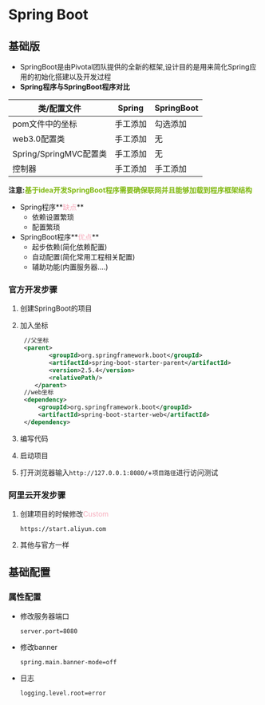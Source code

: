 # Spring Boot

## 基础版

- SpringBoot是由Pivotal团队提供的全新的框架,设计目的是用来简化Spring应用的初始化搭建以及开发过程
- **Spring程序与SpringBoot程序对比**

| 类/配置文件            | Spring   | SpringBoot |
| ---------------------- | -------- | ---------- |
| pom文件中的坐标        | 手工添加 | 勾选添加   |
| web3.0配置类           | 手工添加 | 无         |
| Spring/SpringMVC配置类 | 手工添加 | 无         |
| 控制器                 | 手工添加 | 手工添加   |

**注意:<font color='#7fb80e'>基于idea开发SpringBoot程序需要确保联网并且能够加载到程序框架结构</font>**

- Spring程序**<font color='#f7acbc'>缺点</font>**
  - 依赖设置繁琐
  - 配置繁琐
- SpringBoot程序**<font color='#f7acbc'>优点</font>**
  - 起步依赖(简化依赖配置)
  - 自动配置(简化常用工程相关配置)
  - 辅助功能(内置服务器....)

### 官方开发步骤

1. 创建SpringBoot的项目

2. 加入坐标

   ```xml
   	//父坐标
   	<parent>
           <groupId>org.springframework.boot</groupId>
           <artifactId>spring-boot-starter-parent</artifactId>
           <version>2.5.4</version>
           <relativePath/>
       </parent>
   	//web坐标
   	<dependency>
   		<groupId>org.springframework.boot</groupId>
   		<artifactId>spring-boot-starter-web</artifactId>
   	</dependency>
   ```

3. 编写代码

4. 启动项目

5. 打开浏览器输入`http://127.0.0.1:8080/`+`项目路径`进行访问测试

### 阿里云开发步骤

1. 创建项目的时候修改<font color='#f7acbc'>Custom</font>

   ```
   https://start.aliyun.com
   ```

2. 其他与官方一样

  

## 基础配置

### 属性配置

- 修改服务器端口

  ```
  server.port=8080
  ```

- 修改banner

  ```
  spring.main.banner-mode=off
  ```

- 日志

  ```
  logging.level.root=error
  ```

  


